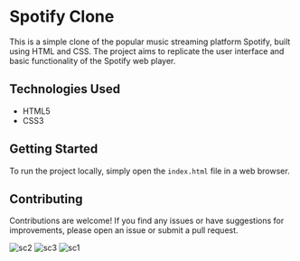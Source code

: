 # Spotify Clone

This is a simple clone of the popular music streaming platform Spotify, built using HTML and CSS. The project aims to replicate the user interface and basic functionality of the Spotify web player.

## Technologies Used

- HTML5
- CSS3

## Getting Started

To run the project locally, simply open the `index.html` file in a web browser.

## Contributing

Contributions are welcome! If you find any issues or have suggestions for improvements, please open an issue or submit a pull request.

![sc2](https://github.com/pranaykumaradepu/Delta_WebTech/assets/142247764/95e51b83-d616-4d43-9bb2-30eefe5103e6)
![sc3](https://github.com/pranaykumaradepu/Delta_WebTech/assets/142247764/7f5b8a3a-ccaf-4bfb-8809-6a4e38c91442)
![sc1](https://github.com/pranaykumaradepu/Delta_WebTech/assets/142247764/87743f8c-788d-4f8c-9629-df53bf9716c9)
